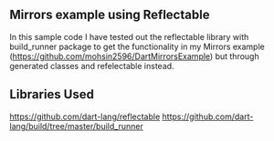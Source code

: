 ## Mirrors example using Reflectable 
In this sample code I have tested out the reflectable library with build_runner package to get the functionality in my Mirrors example (https://github.com/mohsin2596/DartMirrorsExample) but through generated classes and refelectable instead.  

## Libraries Used
https://github.com/dart-lang/reflectable
https://github.com/dart-lang/build/tree/master/build_runner


